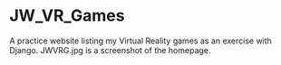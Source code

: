 # JW_VR_Games

A practice website listing my Virtual Reality games as an exercise with Django.
JWVRG.jpg is a screenshot of the homepage.
